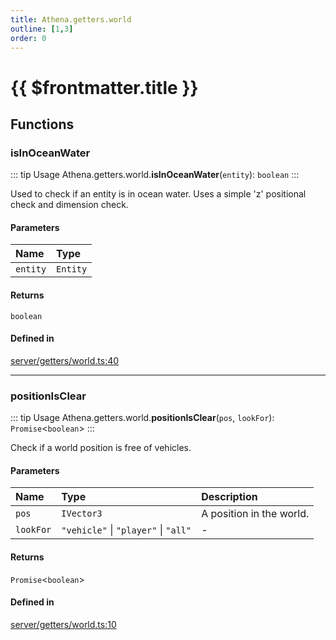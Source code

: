 ```yaml
---
title: Athena.getters.world
outline: [1,3]
order: 0
---
```


# {{ $frontmatter.title }}


## Functions

### isInOceanWater

::: tip Usage
Athena.getters.world.**isInOceanWater**(`entity`): `boolean`
:::

Used to check if an entity is in ocean water.
Uses a simple 'z' positional check and dimension check.

#### Parameters

| Name | Type |
| :------ | :------ |
| `entity` | `Entity` |

#### Returns

`boolean`

#### Defined in

[server/getters/world.ts:40](https://github.com/Stuyk/altv-athena/blob/c82c34f/src/core/server/getters/world.ts#L40)

___

### positionIsClear

::: tip Usage
Athena.getters.world.**positionIsClear**(`pos`, `lookFor`): `Promise`<`boolean`\>
:::

Check if a world position is free of vehicles.

#### Parameters

| Name | Type | Description |
| :------ | :------ | :------ |
| `pos` | `IVector3` | A position in the world. |
| `lookFor` | ``"vehicle"`` \| ``"player"`` \| ``"all"`` | - |

#### Returns

`Promise`<`boolean`\>

#### Defined in

[server/getters/world.ts:10](https://github.com/Stuyk/altv-athena/blob/c82c34f/src/core/server/getters/world.ts#L10)

